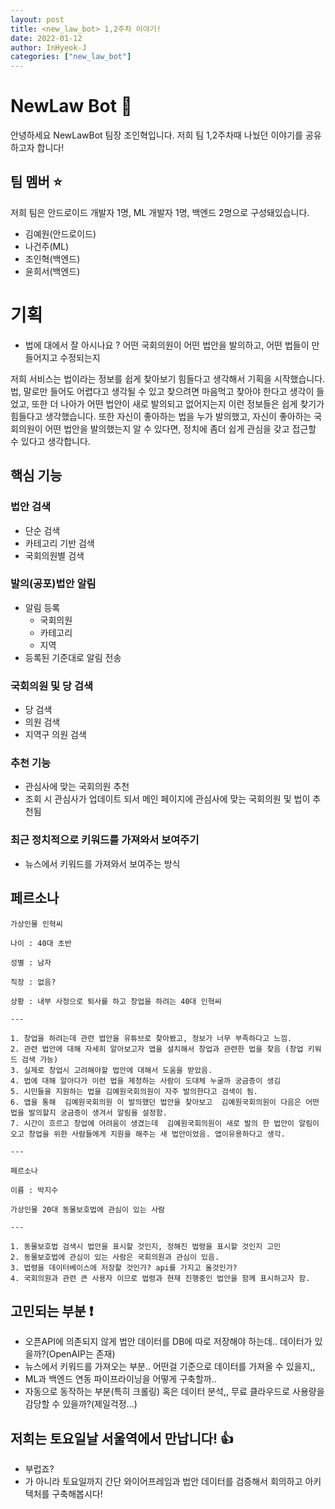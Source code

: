 ```yaml
---
layout: post
title: <new_law_bot> 1,2주차 이야기!
date: 2022-01-12
author: InHyeok-J
categories: ["new_law_bot"]
---
```


# NewLaw Bot 🤖

안녕하세요 NewLawBot 팀장 조인혁입니다. 저희 팀 1,2주차때 나눴던 이야기를 공유하고자 합니다!

## 팀 멤버 ⭐️

저희 팀은 안드로이드 개발자 1명, ML 개발자 1명, 백엔드 2명으로 구성돼있습니다.

-   김예원(안드로이드)
-   나건주(ML)
-   조인혁(백엔드)
-   윤희서(백엔드)

# 기획

-   법에 대에서 잘 아시나요 ? 어떤 국회의원이 어떤 법안을 발의하고, 어떤 법들이 만들어지고 수정되는지

저희 서비스는 법이라는 정보를 쉽게 찾아보기 힘들다고 생각해서 기획을 시작했습니다. 법, 말로만 들어도 어렵다고 생각될 수 있고 찾으려면
마음먹고 찾아야 한다고 생각이 들었고, 또한 더 나아가 어떤 법안이 새로 발의되고 없어지는지 이런 정보들은 쉽게 찾기가 힘들다고 생각했습니다.
또한 자신이 좋아하는 법을 누가 발의했고, 자신이 좋아하는 국회의원이 어떤 법안을 발의했는지 알 수 있다면, 정치에 좀더 쉽게 관심을 갖고 접근할 수 있다고 생각합니다.

## 핵심 기능

### 법안 검색

-   단순 검색
-   카테고리 기반 검색
-   국회의원별 검색

### 발의(공포)법안 알림

-   알림 등록
    -   국회의원
    -   카테고리
    -   지역
-   등록된 기준대로 알림 전송

### 국회의원 및 당 검색

-   당 검색
-   의원 검색
-   지역구 의원 검색

### 추천 기능

-   관심사에 맞는 국회의원 추천
-   조회 시 관심사가 업데이트 되서 메인 페이지에 관심사에 맞는 국회의원 및 법이 추천됨

### 최근 정치적으로 키워드를 가져와서 보여주기

-   뉴스에서 키워드를 가져와서 보여주는 방식

## 페르소나

```
가상인물 인혁씨

나이 : 40대 초반

성별 : 남자

직장 : 없음?

상황 : 내부 사정으로 퇴사를 하고 창업을 하려는 40대 인혁씨

---

1. 창업을 하려는데 관련 법안을 유튜브로 찾아봤고, 정보가 너무 부족하다고 느낌.
2. 관련 법안에 대해 자세히 알아보고자 앱을 설치해서 창업과 관련한 법을 찾음 (창업 키워드 검색 가능)
3. 실제로 창업시 고려해야할 법안에 대해서 도움을 받았음.
4. 법에 대해 알아다가 이런 법을 제정하는 사람이 도대체 누굴까 궁금증이 생김
5. 시민들을 지원하는 법을 김예원국회의원이 자주 발의한다고 검색이 됨.
6. 앱을 통해  김예원국회의원 이 발의했던 법안을 찾아보고  김예원국회의원이 다음은 어떤 법을 발의할지 궁금증이 생겨서 알림을 설정함.
7. 시간이 흐르고 창업에 어려움이 생겼는데  김예원국회의원이 새로 발의 한 법안이 알림이 오고 창업을 위한 사람들에게 지원을 해주는 새 법안이었음. 앱이유용하다고 생각.

---

페르소나

이름 : 박지수

가상인물 20대 동물보호법에 관심이 있는 사람

---

1. 동물보호법 검색시 법안을 표시할 것인지, 정해진 법령을 표시할 것인지 고민
2. 동물보호법에 관심이 있는 사람은 국회의원과 관심이 있음.
3. 법령을 데이터베이스에 저장할 것인가? api를 가지고 올것인가?
4. 국회의원과 관련 큰 사용자 이므로 법령과 현재 진행중인 법안을 함께 표시하고자 함.
```

## 고민되는 부분 ❗️

-   오픈API에 의존되지 않게 법안 데이터를 DB에 따로 저장해야 하는데.. 데이터가 있을까?(OpenAIP는 존재)
-   뉴스에서 키워드를 가져오는 부분.. 어떤걸 기준으로 데이터를 가져올 수 있을지,,
-   ML과 백엔드 연동 파이프라이닝을 어떻게 구축할까..
-   자동으로 동작하는 부분(특히 크롤링) 혹은 데이터 분석,, 무료 클라우드로 사용량을 감당할 수 있을까?(제일걱정...)

## 저희는 토요일날 서울역에서 만납니다! 👍

-   부럽죠?
-   가 아니라 토요일까지 간단 와이어프레임과 법안 데이터를 검증해서 회의하고 아키텍처를 구축해봅시다!
